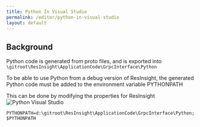 ```yaml
---
title: Python In Visual Studio
permalink: /editor/python-in-visual-studio
layout: default
---
```


## Background
Python code is generated from proto files, and is exported into `\gitroot\ResInsight\ApplicationCode\GrpcInterface\Python`

To be able to use Python from a debug version of ResInsight, the generated Python code must be added to the environment variable PYTHONPATH

This can be done by modifying the properties for ResInsight
![Python Visual Studio]({{site.baseurl}}/assets/images/python_environment_settings.png)

`PYTHONPATH=d:\gitroot\ResInsight\ApplicationCode\GrpcInterface\Python;$PYTHONPATH`
